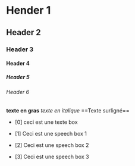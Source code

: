 # Hender 1
## Header 2
### Header 3
#### Header 4
##### Header 5
###### Header 6
**texte en gras**
*texte en italique*
==Texte surligné==

- [0] ceci est une texte box

- [1] Ceci est une speech box 1

- [2] Ceci est une speech box 2

- [3] Ceci est une speech box 3 